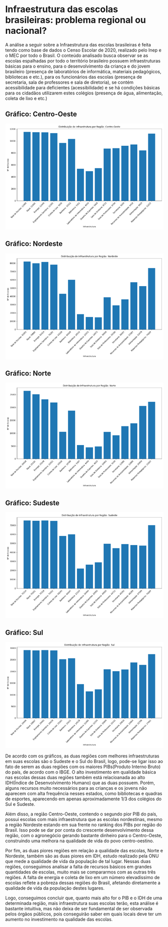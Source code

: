 # Infraestrutura das escolas brasileiras: problema regional ou nacional?
A análise a seguir sobre a Infraestrutura das escolas brasileiras é feita tendo como base de dados o Censo Escolar de 2020, realizado pelo Inep e o MEC por todo o Brasil. O conteúdo analisado busca observar se as escolas espalhadas por todo o território brasileiro possuem infraestruturas básicas para o ensino, para o desenvolvimento da criança e do jovem brasileiro (presença de laboratórios de informática, materiais pedagógicos, bibliotecas e etc.), para os funcionários das escolas (presença de secretaria, sala de professores e sala de diretoria), se contém acessibilidade para deficientes (acessibilidade) e se há condições básicas para os cidadãos utilizarem estes colégios (presença de água, alimentação, coleta de lixo  e etc.) 

## Gráfico: Centro-Oeste
![grafico_centro_oeste](./imagens/Centro-Oeste_distribution.png)

## Gráfico: Nordeste
![grafico_nordeste](./imagens/Nordeste_distribution.png)

## Gráfico: Norte
![grafico_norte](./imagens/Norte_distribution.png)

## Gráfico: Sudeste
![grafico_sudeste](./imagens/Sudeste_distribution.png)

## Gráfico: Sul
![grafico_sul](./imagens/Sul_distribution.png)

De acordo com os gráficos, as duas regiões com melhores infraestruturas em suas escolas são o Sudeste e o Sul do Brasil, logo, pode-se ligar isso ao fato de serem as duas regiões com os maiores PIBs(Produto Interno Bruto) do país, de acordo com o IBGE. O alto investimento em qualidade básica nas escolas dessas duas regiões também está relacioanada ao alto IDH(Índice de Desenvolvimento Humano) que as duas possuem. Porém, alguns recursos muito necessários para as crianças e os jovens não aparecem com alta frequência nesses estados, como bibliotecas e quadras de esportes, aparecendo em apenas aproximadamente 1/3 dos colégios do Sul e Sudeste.

Além disso, a região Centro-Oeste, contendo o segundo pior PIB do país, possui escolas com mais infraestrutura que as escolas nordestinas, mesmo a região Nordeste estando em sua frente no ranking dos PIBs por região do Brasil. Isso pode se dar por conta do crescente desenvolvimento dessa região, com o agronegócio gerando bastante dinheiro para o Centro-Oeste, construindo uma melhora na qualidade de vida do povo centro-oestino.

Por fim, as duas piores regiões em relação a qualidade das escolas, Norte e Nordeste, também são as duas piores em IDH, estudo realizado pela ONU que mede a qualidade de vida da população de tal lugar. Nessas duas regiões, conseguimos analisar a falta de recursos básicos em grandes quantidades de escolas, muito mais se compararmos com as outras três regiões. A falta de energia e coleta de lixo em um número elevadíssimo de escolas reflete a pobreza dessas regiões do Brasil, afetando diretamente a qualidade de vida da população destes lugares.

Logo, conseguimos concluir que, quanto mais alto for o PIB e o IDH de uma determinada região, mais infraestrutura suas escolas terão, esta análise é bastante intuitiva, mas não deixa de ser fundamental de ser observada pelos órgãos públicos, pois conseguirão saber em quais locais deve ter um aumento no investimento na qualidade das escolas.

